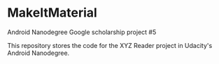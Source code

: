 # MakeItMaterial
Android Nanodegree Google scholarship project #5

This repository stores the  code for the XYZ Reader project in Udacity's Android Nanodegree.
